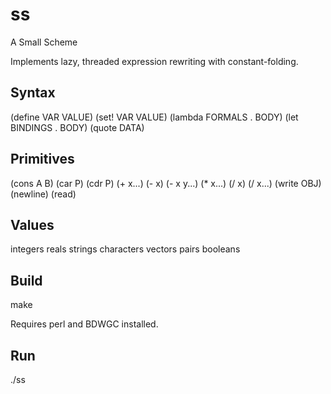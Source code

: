 # ss

A Small Scheme

Implements lazy, threaded expression rewriting with constant-folding.

## Syntax

   (define VAR VALUE)
   (set! VAR VALUE)
   (lambda FORMALS . BODY)
   (let BINDINGS . BODY)
   (quote DATA)

## Primitives

   (cons A B)
   (car P)
   (cdr P)
   (+ x...)
   (- x)
   (- x y...)
   (* x...)
   (/ x)
   (/ x...)
   (write OBJ)
   (newline)
   (read)

## Values

   integers
   reals
   strings
   characters
   vectors
   pairs
   booleans

## Build

   make

Requires perl and BDWGC installed.

## Run

   ./ss

